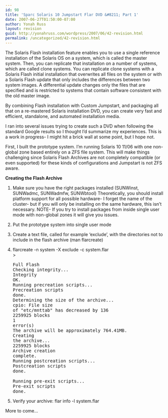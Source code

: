 ```yaml
---
id: 98
title: 'Sparc Solaris 10 Jumpstart Flar DVD &#8211; Part 1'
date: 2007-06-27T01:50:00-07:00
author: Yonah Russ
layout: revision
guid: http://yonahruss.com/wordpress/2007/06/42-revision.html
permalink: /uncategorized/42-revision.html
---
```

The Solaris Flash installation feature enables you to use a single reference installation of the Solaris OS on a system, which is called the master system. Then, you can replicate that installation on a number of systems, which are called clone systems. You can replicate clone systems with a Solaris Flash initial installation that overwrites all files on the system or with a Solaris Flash update that only includes the differences between two system images. A differential update changes only the files that are specified and is restricted to systems that contain software consistent with the old master image.

By combining Flash installation with Custom Jumpstart, and packaging all that on a re-mastered Solaris installation DVD, you can create very fast and efficient, standalone, and automated installation media.

I ran into several issues trying to create such a DVD when following the standard Google results so I thought I&#8217;d summarize my experiences. This is a work in progress- I might hit a brick wall at some point, but I hope not.

First, I built the prototype system. I&#8217;m running Solaris 10 11/06 with one non-global zone based entirely on a ZFS file system. This will make things challenging since Solaris Flash Archives are not completely compatible (or even supported) for these kinds of configurations and Jumpstart is not ZFS aware.

<span style="font-weight: bold;">Creating the Flash Archive</span>

  1. Make sure you have the right packages installed (SUNWinst, SUNWadmc, SUNWadmfw, SUNWbtool) Theoretically, you should install platform support for all possible hardware- I forget the name of the cluster- but if you will only be installing on the same hardware, this isn&#8217;t necessary. NOTE- If you try to install packages from inside single user mode with non-global zones it will give you issues.
  2. Put the prototype system into single user mode
  3. Create a text file, called for example &#8216;exclude&#8217;, with the directories not to include in the flash archive (man flarcreate)
  4. flarcreate -n system -X exclude -c system.flar  
    > <pre>Full Flash<br />Checking integrity...<br />Integrity OK.<br />Running precreation scripts...<br />Precreation scripts done.<br />Determining the size of the archive...<br />cpio: File size of "etc/mnttab" has decreased by 136<br />2259925 blocks<br />1 error(s)<br />The archive will be approximately 764.41MB.<br />Creating the archive...<br />2259925 blocks<br />Archive creation complete.<br />Running postcreation scripts...<br />Postcreation scripts done.<br /><br />Running pre-exit scripts...<br />Pre-exit scripts done.</pre>

  5. Verify your archive: flar info -l system.flar

More to come&#8230;